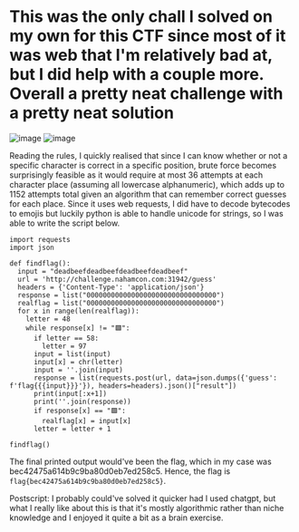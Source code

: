 # This was the only chall I solved on my own for this CTF since most of it was web that I'm relatively bad at, but I did help with a couple more. Overall a pretty neat challenge with a pretty neat solution
![image](https://github.com/user-attachments/assets/8b1591ec-7623-479f-a654-549e56ce5464)
![image](https://github.com/user-attachments/assets/c4354fc6-e1c9-48cc-bf76-f65506d6e833)

Reading the rules, I quickly realised that since I can know whether or not a specific character is correct in a specific position, brute force becomes surprisingly feasible as it would require at most 36 attempts at each character place (assuming all lowercase alphanumeric), which adds up to 1152 attempts total given an algorithm that can remember correct guesses for each place. Since it uses web requests, I did have to decode bytecodes to emojis but luckily python is able to handle unicode for strings, so I was able to write the script below.

```
import requests
import json

def findflag():
  input = "deadbeefdeadbeefdeadbeefdeadbeef"
  url = 'http://challenge.nahamcon.com:31942/guess'
  headers = {'Content-Type': 'application/json'}
  response = list("00000000000000000000000000000000")
  realflag = list("00000000000000000000000000000000")
  for x in range(len(realflag)):
    letter = 48
    while response[x] != "🟩":
      if letter == 58:
        letter = 97
      input = list(input)
      input[x] = chr(letter)
      input = ''.join(input)
      response = list(requests.post(url, data=json.dumps({'guess': f'flag{{{input}}}'}), headers=headers).json()["result"])
      print(input[:x+1])
      print(''.join(response))
      if response[x] == "🟩":
        realflag[x] = input[x]
      letter = letter + 1

findflag()
```
The final printed output would've been the flag, which in my case was bec42475a614b9c9ba80d0eb7ed258c5. Hence, the flag is ```flag{bec42475a614b9c9ba80d0eb7ed258c5}```.

Postscript: I probably could've solved it quicker had I used chatgpt, but what I really like about this is that it's mostly algorithmic rather than niche knowledge and I enjoyed it quite a bit as a brain exercise.
